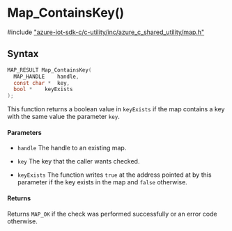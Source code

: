 # Map_ContainsKey()

\#include ["azure-iot-sdk-c/c-utility/inc/azure_c_shared_utility/map.h"](../iot-c-ref-map-h.md)  

## Syntax

```C
MAP_RESULT Map_ContainsKey(
  MAP_HANDLE	handle,
  const char *	key,
  bool *	keyExists
);

```

This function returns a boolean value in `keyExists` if the map contains a key with the same value the parameter `key`.

#### Parameters
* `handle` The handle to an existing map. 

* `key` The key that the caller wants checked. 

* `keyExists` The function writes `true` at the address pointed at by this parameter if the key exists in the map and `false` otherwise.

#### Returns
Returns `MAP_OK` if the check was performed successfully or an error code otherwise.

